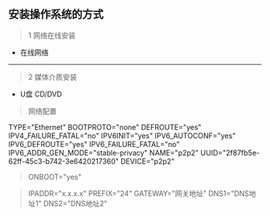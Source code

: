 ## 安装操作系统的方式
>1 网络在线安装
* 在线网络

---

>2 媒体介质安装
* U盘 CD/DVD

>网络配置

TYPE="Ethernet"
BOOTPROTO="none"
DEFROUTE="yes"
IPV4_FAILURE_FATAL="no"
IPV6INIT="yes"
IPV6_AUTOCONF="yes"
IPV6_DEFROUTE="yes"
IPV6_FAILURE_FATAL="no"
IPV6_ADDR_GEN_MODE="stable-privacy"
NAME="p2p2"
UUID="2f87fb5e-62ff-45c3-b742-3e6420217360"
DEVICE="p2p2"
> ONBOOT="yes"

> IPADDR="x.x.x.x"
> PREFIX="24"
> GATEWAY="网关地址"
> DNS1="DNS地址1"
> DNS2="DNS地址2"